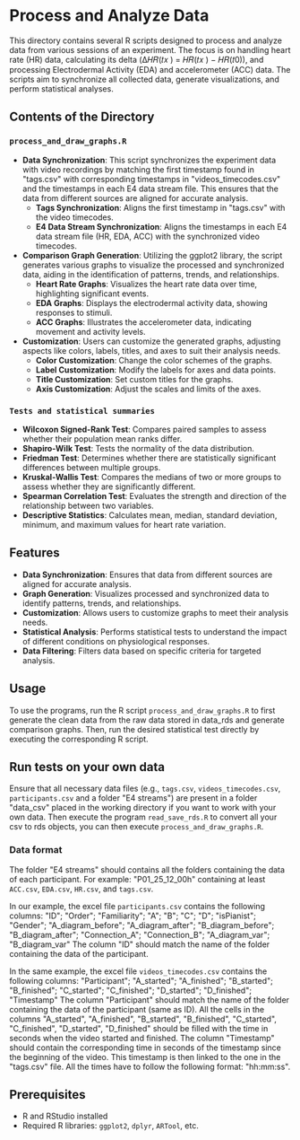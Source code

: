 # Process and Analyze Data

This directory contains several R scripts designed to process and analyze data from various sessions of an experiment. The focus is on handling heart rate (HR) data, calculating its delta (Δ𝐻𝑅(𝑡𝑥 ) = 𝐻𝑅(𝑡𝑥 ) − 𝐻𝑅(𝑡0)), and processing Electrodermal Activity (EDA) and accelerometer (ACC) data. The scripts aim to synchronize all collected data, generate visualizations, and perform statistical analyses.

## Contents of the Directory

### `process_and_draw_graphs.R`
- **Data Synchronization**: This script synchronizes the experiment data with video recordings by matching the first timestamp found in "tags.csv" with corresponding timestamps in "videos_timecodes.csv" and the timestamps in each E4 data stream file. This ensures that the data from different sources are aligned for accurate analysis.
  - **Tags Synchronization**: Aligns the first timestamp in "tags.csv" with the video timecodes.
  - **E4 Data Stream Synchronization**: Aligns the timestamps in each E4 data stream file (HR, EDA, ACC) with the synchronized video timecodes.
- **Comparison Graph Generation**: Utilizing the ggplot2 library, the script generates various graphs to visualize the processed and synchronized data, aiding in the identification of patterns, trends, and relationships.
  - **Heart Rate Graphs**: Visualizes the heart rate data over time, highlighting significant events.
  - **EDA Graphs**: Displays the electrodermal activity data, showing responses to stimuli.
  - **ACC Graphs**: Illustrates the accelerometer data, indicating movement and activity levels.
- **Customization**: Users can customize the generated graphs, adjusting aspects like colors, labels, titles, and axes to suit their analysis needs.
  - **Color Customization**: Change the color schemes of the graphs.
  - **Label Customization**: Modify the labels for axes and data points.
  - **Title Customization**: Set custom titles for the graphs.
  - **Axis Customization**: Adjust the scales and limits of the axes.

### `Tests and statistical summaries`
  - **Wilcoxon Signed-Rank Test**: Compares paired samples to assess whether their population mean ranks differ.
  - **Shapiro-Wilk Test**: Tests the normality of the data distribution.
  - **Friedman Test**: Determines whether there are statistically significant differences between multiple groups.
  - **Kruskal-Wallis Test**: Compares the medians of two or more groups to assess whether they are significantly different.
  - **Spearman Correlation Test**: Evaluates the strength and direction of the relationship between two variables.
  - **Descriptive Statistics**: Calculates mean, median, standard deviation, minimum, and maximum values for heart rate variation.

## Features

- **Data Synchronization**: Ensures that data from different sources are aligned for accurate analysis.
- **Graph Generation**: Visualizes processed and synchronized data to identify patterns, trends, and relationships.
- **Customization**: Allows users to customize graphs to meet their analysis needs.
- **Statistical Analysis**: Performs statistical tests to understand the impact of different conditions on physiological responses.
- **Data Filtering**: Filters data based on specific criteria for targeted analysis.

## Usage

To use the programs, run the R script `process_and_draw_graphs.R` to first generate the clean data from the raw data stored in data_rds and generate comparison graphs.
Then, run the desired statistical test directly by executing the corresponding R script.

## Run tests on your own data

Ensure that all necessary data files (e.g., `tags.csv`, `videos_timecodes.csv`, `participants.csv` and a folder "E4 streams") are present in a folder "data_csv" placed in the working directory if you want to work with your own data.
Then execute the program `read_save_rds.R` to convert all your csv to rds objects, you can then execute `process_and_draw_graphs.R`.

### Data format

The folder "E4 streams" should contains all the folders containing the data of each participant. For example: "P01_25_12_00h" containing at least `ACC.csv`, `EDA.csv`, `HR.csv`, and `tags.csv`.

In our example, the excel file `participants.csv` contains the following columns:
  "ID"; "Order"; "Familiarity"; "A"; "B"; "C"; "D"; "isPianist"; "Gender"; "A_diagram_before"; "A_diagram_after"; "B_diagram_before"; "B_diagram_after"; "Connection_A"; "Connection_B"; "A_diagram_var"; "B_diagram_var"
The column "ID" should match the name of the folder containing the data of the participant.

In the same example, the excel file `videos_timecodes.csv` contains the following columns:
  "Participant"; "A_started"; "A_finished"; "B_started"; "B_finished"; "C_started"; "C_finished"; "D_started"; "D_finished"; "Timestamp"
The column "Participant" should match the name of the folder containing the data of the participant (same as ID).
All the cells in the columns "A_started", "A_finished", "B_started", "B_finished", "C_started", "C_finished", "D_started", "D_finished" should be filled with the time in seconds when the video started and finished.
The column "Timestamp" should contain the corresponding time in seconds of the timestamp since the beginning of the video. This timestamp is then linked to the one in the "tags.csv" file. All the times have to follow the following format: "hh:mm:ss".


## Prerequisites

- R and RStudio installed
- Required R libraries: `ggplot2`, `dplyr`, `ARTool`, etc.